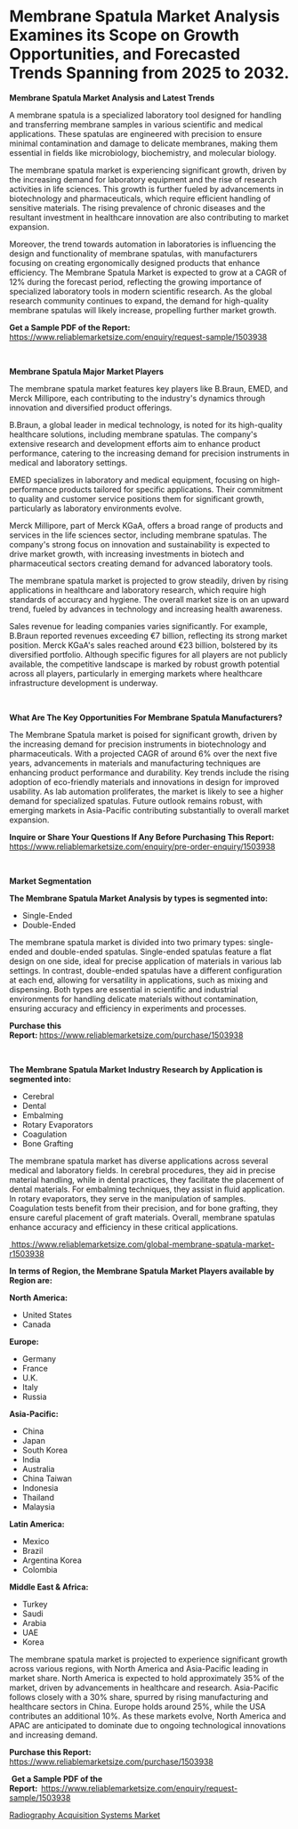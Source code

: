 <p><h1>Membrane Spatula Market Analysis Examines its Scope on Growth Opportunities, and Forecasted Trends Spanning from 2025 to 2032.</h1></p><p><strong>Membrane Spatula Market Analysis and Latest Trends</strong></p>
<p><p>A membrane spatula is a specialized laboratory tool designed for handling and transferring membrane samples in various scientific and medical applications. These spatulas are engineered with precision to ensure minimal contamination and damage to delicate membranes, making them essential in fields like microbiology, biochemistry, and molecular biology.</p><p>The membrane spatula market is experiencing significant growth, driven by the increasing demand for laboratory equipment and the rise of research activities in life sciences. This growth is further fueled by advancements in biotechnology and pharmaceuticals, which require efficient handling of sensitive materials. The rising prevalence of chronic diseases and the resultant investment in healthcare innovation are also contributing to market expansion.</p><p>Moreover, the trend towards automation in laboratories is influencing the design and functionality of membrane spatulas, with manufacturers focusing on creating ergonomically designed products that enhance efficiency. The Membrane Spatula Market is expected to grow at a CAGR of 12% during the forecast period, reflecting the growing importance of specialized laboratory tools in modern scientific research. As the global research community continues to expand, the demand for high-quality membrane spatulas will likely increase, propelling further market growth.</p></p>
<p><strong>Get a Sample PDF of the Report:&nbsp;</strong> <a href="https://www.reliablemarketsize.com/enquiry/request-sample/1503938?utm_campaign=3072&utm_medium=2&utm_source=Github&utm_content=ia&utm_term=23032025&utm_id=membrane-spatula">https://www.reliablemarketsize.com/enquiry/request-sample/1503938</a></p>
<p>&nbsp;</p>
<p><strong>Membrane Spatula Major Market Players</strong></p>
<p><p>The membrane spatula market features key players like B.Braun, EMED, and Merck Millipore, each contributing to the industry's dynamics through innovation and diversified product offerings. </p><p>B.Braun, a global leader in medical technology, is noted for its high-quality healthcare solutions, including membrane spatulas. The company's extensive research and development efforts aim to enhance product performance, catering to the increasing demand for precision instruments in medical and laboratory settings. </p><p>EMED specializes in laboratory and medical equipment, focusing on high-performance products tailored for specific applications. Their commitment to quality and customer service positions them for significant growth, particularly as laboratory environments evolve.</p><p>Merck Millipore, part of Merck KGaA, offers a broad range of products and services in the life sciences sector, including membrane spatulas. The company's strong focus on innovation and sustainability is expected to drive market growth, with increasing investments in biotech and pharmaceutical sectors creating demand for advanced laboratory tools.</p><p>The membrane spatula market is projected to grow steadily, driven by rising applications in healthcare and laboratory research, which require high standards of accuracy and hygiene. The overall market size is on an upward trend, fueled by advances in technology and increasing health awareness.</p><p>Sales revenue for leading companies varies significantly. For example, B.Braun reported revenues exceeding €7 billion, reflecting its strong market position. Merck KGaA's sales reached around €23 billion, bolstered by its diversified portfolio. Although specific figures for all players are not publicly available, the competitive landscape is marked by robust growth potential across all players, particularly in emerging markets where healthcare infrastructure development is underway.</p></p>
<p>&nbsp;</p>
<p><strong>What Are The Key Opportunities For Membrane Spatula Manufacturers?</strong></p>
<p><p>The Membrane Spatula market is poised for significant growth, driven by the increasing demand for precision instruments in biotechnology and pharmaceuticals. With a projected CAGR of around 6% over the next five years, advancements in materials and manufacturing techniques are enhancing product performance and durability. Key trends include the rising adoption of eco-friendly materials and innovations in design for improved usability. As lab automation proliferates, the market is likely to see a higher demand for specialized spatulas. Future outlook remains robust, with emerging markets in Asia-Pacific contributing substantially to overall market expansion.</p></p>
<p><strong>Inquire or Share Your Questions If Any Before Purchasing This Report:</strong> <a href="https://www.reliablemarketsize.com/enquiry/pre-order-enquiry/1503938?utm_campaign=3072&utm_medium=2&utm_source=Github&utm_content=ia&utm_term=23032025&utm_id=membrane-spatula">https://www.reliablemarketsize.com/enquiry/pre-order-enquiry/1503938</a></p>
<p>&nbsp;</p>
<p><strong>Market Segmentation</strong></p>
<p><strong>The Membrane Spatula Market Analysis by types is segmented into:</strong></p>
<p><ul><li>Single-Ended</li><li>Double-Ended</li></ul></p>
<p><p>The membrane spatula market is divided into two primary types: single-ended and double-ended spatulas. Single-ended spatulas feature a flat design on one side, ideal for precise application of materials in various lab settings. In contrast, double-ended spatulas have a different configuration at each end, allowing for versatility in applications, such as mixing and dispensing. Both types are essential in scientific and industrial environments for handling delicate materials without contamination, ensuring accuracy and efficiency in experiments and processes.</p></p>
<p><strong>Purchase this Report:&nbsp;</strong><a href="https://www.reliablemarketsize.com/purchase/1503938?utm_campaign=3072&utm_medium=2&utm_source=Github&utm_content=ia&utm_term=23032025&utm_id=membrane-spatula">https://www.reliablemarketsize.com/purchase/1503938</a></p>
<p>&nbsp;</p>
<p><strong>The Membrane Spatula Market Industry Research by Application is segmented into:</strong></p>
<p><ul><li>Cerebral</li><li>Dental</li><li>Embalming</li><li>Rotary Evaporators</li><li>Coagulation</li><li>Bone Grafting</li></ul></p>
<p><p>The membrane spatula market has diverse applications across several medical and laboratory fields. In cerebral procedures, they aid in precise material handling, while in dental practices, they facilitate the placement of dental materials. For embalming techniques, they assist in fluid application. In rotary evaporators, they serve in the manipulation of samples. Coagulation tests benefit from their precision, and for bone grafting, they ensure careful placement of graft materials. Overall, membrane spatulas enhance accuracy and efficiency in these critical applications.</p></p>
<p><a href="https://www.reliablemarketsize.com/global-membrane-spatula-market-r1503938?utm_campaign=3072&utm_medium=2&utm_source=Github&utm_content=ia&utm_term=23032025&utm_id=membrane-spatula">&nbsp;https://www.reliablemarketsize.com/global-membrane-spatula-market-r1503938</a></p>
<p><strong>In terms of Region, the Membrane Spatula Market Players available by Region are:</strong></p>
<p>
    <p> <strong> North America: </strong>
        <ul>
            <li>United States</li>
            <li>Canada</li>
        </ul>
        </p> 
    <p> <strong> Europe: </strong>
        <ul>
            <li>Germany</li>
            <li>France</li>
            <li>U.K.</li>
            <li>Italy</li>
            <li>Russia</li>
        </ul>
        </p> 
    <p> <strong> Asia-Pacific: </strong>
        <ul>
            <li>China</li>
            <li>Japan</li>
            <li>South Korea</li>
            <li>India</li>
            <li>Australia</li>
            <li>China Taiwan</li>
            <li>Indonesia</li>
            <li>Thailand</li>
            <li>Malaysia</li>
        </ul>
        </p> 
    <p> <strong> Latin America: </strong>
        <ul>
            <li>Mexico</li>
            <li>Brazil</li>
            <li>Argentina Korea</li>
            <li>Colombia</li>
        </ul>
        </p> 
    <p> <strong> Middle East & Africa: </strong>
        <ul>
            <li>Turkey</li>
            <li>Saudi</li>
            <li>Arabia</li>
            <li>UAE</li>
            <li>Korea</li>
        </ul>
    </p>
    </p>
<p><p>The membrane spatula market is projected to experience significant growth across various regions, with North America and Asia-Pacific leading in market share. North America is expected to hold approximately 35% of the market, driven by advancements in healthcare and research. Asia-Pacific follows closely with a 30% share, spurred by rising manufacturing and healthcare sectors in China. Europe holds around 25%, while the USA contributes an additional 10%. As these markets evolve, North America and APAC are anticipated to dominate due to ongoing technological innovations and increasing demand.</p></p>
<p><strong>Purchase this Report: </strong><a href="https://www.reliablemarketsize.com/purchase/1503938?utm_campaign=3072&utm_medium=2&utm_source=Github&utm_content=ia&utm_term=23032025&utm_id=membrane-spatula">https://www.reliablemarketsize.com/purchase/1503938</a></p>
<p>&nbsp;<strong>Get a Sample PDF of the Report:&nbsp;&nbsp;</strong><a href="https://www.reliablemarketsize.com/enquiry/request-sample/1503938?utm_campaign=3072&utm_medium=2&utm_source=Github&utm_content=ia&utm_term=23032025&utm_id=membrane-spatula">https://www.reliablemarketsize.com/enquiry/request-sample/1503938</a></p>
<p><strong></strong></p>
<p><p><a href="https://github.com/lestymbango/Market-Research-Report-List-1/blob/main/radiography-acquisition-systems-market.md?utm_campaign=3072&utm_medium=2&utm_source=Github&utm_content=ia&utm_term=23032025&utm_id=membrane-spatula">Radiography Acquisition Systems Market</a></p></p>